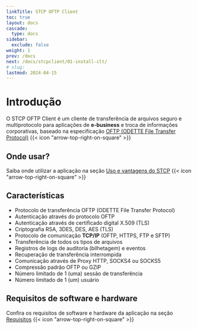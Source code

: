```yaml
---
linkTitle: STCP OFTP Client
toc: true
layout: docs
cascade:
  type: docs
sidebar:
  exclude: false
weight: 1
prev: /docs
next: /docs/stcpclient/01-install-clt/
# slug:
lastmod: 2024-04-15
---
```

# Introdução

O STCP OFTP Client é um cliente de transferência de arquivos seguro e multiprotocolo para aplicações de **e-business** e troca de informações corporativas, baseado na especificação <a href="/protocols" target="_blank">OFTP (ODETTE File Transfer Protocol)</a> {{< icon "arrow-top-right-on-square" >}} &nbsp;

## Onde usar?

Saiba onde utilizar a aplicação na seção <a href="/utils" target="_blank">Uso e vantagens do STCP</a> {{< icon "arrow-top-right-on-square" >}} &nbsp;

## Características

- Protocolo de transferência OFTP (ODETTE File Transfer Protocol)
- Autenticação através do protocolo OFTP
- Autenticação através de certificado digital X.509 (TLS)
- Criptografia RSA, 3DES, DES, AES (TLS)
- Protocolo de comunicação **TCP/IP** (OFTP, HTTPS, FTP e SFTP)
- Transferência de todos os tipos de arquivos
- Registros de logs de auditoria (bilhetagem) e eventos
- Recuperação de transferência interrompida
- Comunicação através de Proxy HTTP, SOCKS4 ou SOCKS5
- Compressão padrão OFTP ou GZIP
- Número limitado de 1 (uma) sessão de transferência
- Número limitado de 1 (um) usuário

## Requisitos de software e hardware

Confira os requisitos de software e hardware da aplicação na seção <a href="/requirements" target="_blank">Requisitos</a> {{< icon "arrow-top-right-on-square" >}} &nbsp;



